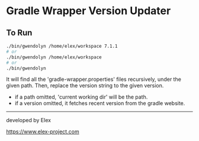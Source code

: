 # Gradle Wrapper Version Updater

## To Run
```bash
./bin/gwendolyn /home/elex/workspace 7.1.1
# or
./bin/gwendolyn /home/elex/workspace
# or
./bin/gwendolyn
```

It will find all the 'gradle-wrapper.properties' files recursively, under the given path. 
Then, replace the version string to the given version.

* if a path omitted, 'current working dir' will be the path.
* if a version omitted, it fetches recent version from the gradle website.

---
developed by Elex

https://www.elex-project.com
